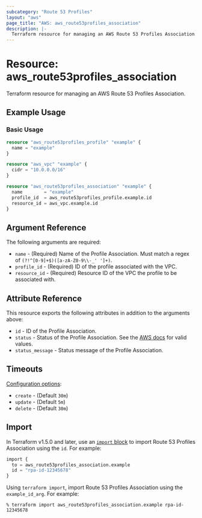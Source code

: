 ```yaml
---
subcategory: "Route 53 Profiles"
layout: "aws"
page_title: "AWS: aws_route53profiles_association"
description: |-
  Terraform resource for managing an AWS Route 53 Profiles Association.
---
```


# Resource: aws_route53profiles_association

Terraform resource for managing an AWS Route 53 Profiles Association.

## Example Usage

### Basic Usage

```terraform
resource "aws_route53profiles_profile" "example" {
  name = "example"
}

resource "aws_vpc" "example" {
  cidr = "10.0.0.0/16"
}

resource "aws_route53profiles_association" "example" {
  name        = "example"
  profile_id  = aws_route53profiles_profile.example.id
  resource_id = aws_vpc.example.id
}
```

## Argument Reference

The following arguments are required:

* `name` - (Required) Name of the Profile Association. Must match a regex of `(?!^[0-9]+$)([a-zA-Z0-9\\-_' ']+)`.
* `profile_id` - (Required) ID of the profile associated with the VPC.
* `resource_id` - (Required) Resource ID of the VPC the profile to be associated with.

## Attribute Reference

This resource exports the following attributes in addition to the arguments above:

* `id` - ID of the Profile Association.
* `status` - Status of the Profile Association. See the [AWS docs](https://docs.aws.amazon.com/Route53/latest/APIReference/API_route53profiles_Profile.html) for valid values.
* `status_message` - Status message of the Profile Association.

## Timeouts

[Configuration options](https://developer.hashicorp.com/terraform/language/resources/syntax#operation-timeouts):

* `create` - (Default `30m`)
* `update` - (Default `5m`)
* `delete` - (Default `30m`)

## Import

In Terraform v1.5.0 and later, use an [`import` block](https://developer.hashicorp.com/terraform/language/import) to import Route 53 Profiles Association using the `id`. For example:

```terraform
import {
  to = aws_route53profiles_association.example
  id = "rpa-id-12345678"
}
```

Using `terraform import`, import Route 53 Profiles Association using the `example_id_arg`. For example:

```console
% terraform import aws_route53profiles_association.example rpa-id-12345678
```
